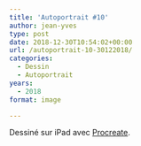 ```yaml
---
title: 'Autoportrait #10'
author: jean-yves
type: post
date: 2018-12-30T10:54:02+00:00
url: /autoportrait-10-30122018/
categories:
  - Dessin
  - Autoportrait
years:
  - 2018
format: image

---
```

Dessiné sur iPad avec [Procreate](https://procreate.com/).